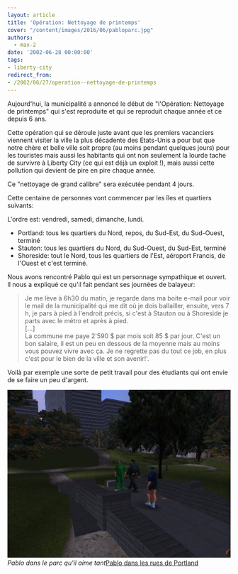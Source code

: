 ```yaml
---
layout: article
title: 'Opération: Nettoyage de printemps'
cover: "/content/images/2016/06/pabloparc.jpg"
authors:
  - max-2
date: '2002-06-28 00:00:00'
tags:
- liberty-city
redirect_from:
- /2002/06/27/operation--nettoyage-de-printemps
---
```


Aujourd'hui, la municipalité a annoncé le début de "l'Opération: Nettoyage de printemps" qui s'est reproduite et qui se reproduit chaque année et ce depuis 6 ans.

Cette opération qui se déroule juste avant que les premiers vacanciers viennent visiter la ville la plus décadente des Etats-Unis a pour but que notre chère et belle ville soit propre (au moins pendant quelques jours) pour les touristes mais aussi les habitants qui ont non seulement la lourde tache de survivre à Liberty City (ce qui est déjà un exploit !), mais aussi cette pollution qui devient de pire en pire chaque année.

Ce "nettoyage de grand calibre" sera exécutée pendant 4 jours.

Cette centaine de personnes vont commencer par les îles et quartiers suivants:

L'ordre est: vendredi, samedi, dimanche, lundi.

- Portland: tous les quartiers du Nord, repos, du Sud-Est, du Sud-Ouest, terminé
- Stauton: tous les quartiers du Nord, du Sud-Ouest, du Sud-Est, terminé
- Shoreside: tout le Nord, tous les quartiers de l'Est, aéroport Francis, de l'Ouest et c'est terminé.

Nous avons rencontré Pablo qui est un personnage sympathique et ouvert. Il nous a expliqué ce qu'il fait pendant ses journées de balayeur:

> Je me lève à 6h30 du matin, je regarde dans ma boite e-mail pour voir le mail de la municipalité qui me dit où je dois ballailler, ensuite, vers 7 h, je pars à pied à l'endroit précis, si c'est à Stauton ou à Shoreside je parts avec le métro et après à pied.  
> [...]  
> La commune me paye 2'590 $ par mois soit 85 $ par jour. C'est un bon salaire, il est un peu en dessous de la moyenne mais au moins vous pouvez vivre avec ça. Je ne regrette pas du tout ce job, en plus c'est pour le bien de la ville et son avenir!'.

Voilà par exemple une sorte de petit travail pour des étudiants qui ont envie de se faire un peu d'argent.

![Pablo dans le parc qu'il aime tant](/content/images/2016/06/pabloparc.jpg)
_Pablo dans le parc qu'il aime tant_[Pablo dans les rues de Portland](/content/images/2016/06/pabloportland.jpg)